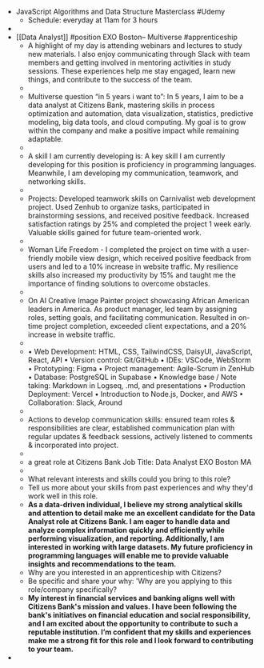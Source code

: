 - JavaScript Algorithms and Data Structure Masterclass #Udemy
	- Schedule: everyday at 11am for 3 hours
-
- [[Data Analyst]] #position EXO Boston– Multiverse #apprenticeship
	- A highlight of my day is attending webinars and lectures to study new materials. I also enjoy communicating through Slack with team members and getting involved in mentoring activities in study sessions. These experiences help me stay engaged, learn new things, and contribute to the success of the team.
	-
	- Multiverse question “in 5 years i want to”:
	  In 5 years, I aim to be a data analyst at Citizens Bank, mastering skills in process optimization and automation, data visualization, statistics, predictive modeling, big data tools, and cloud computing. My goal is to grow within the company and make a positive impact while remaining adaptable.
	-
	- A skill I am currently developing is:
	  A key skill I am currently developing for this position is proficiency in programming languages. Meanwhile, I am developing my communication, teamwork, and networking skills.
	-
	- Projects:
	  Developed teamwork skills on Carnivalist web development project. Used Zenhub to organize tasks, participated in brainstorming sessions, and received positive feedback. Increased satisfaction ratings by 25% and completed the project 1 week early. Valuable skills gained for future team-oriented work.
	-
	- Woman Life Freedom - 
	  I completed the project on time with a user-friendly mobile view design, which received positive feedback from users and led to a 10% increase in website traffic. My resilience skills also increased my productivity by 15% and taught me the importance of finding solutions to overcome obstacles.
	-
	- On AI Creative Image Painter project showcasing African American leaders in America. As product manager, led team by assigning roles, setting goals, and facilitating communication. Resulted in on-time project completion, exceeded client expectations, and a 20% increase in website traffic.
	-
	- • Web Development: HTML, CSS, TailwindCSS, DaisyUI, JavaScript, React, API
	  • Version control: Git/GitHub
	  • IDEs: VSCode, WebStorm
	  • Prototyping: Figma
	  • Project management: Agile-Scrum in ZenHub
	  • Database: PostgreSQL in Supabase
	  • Knowledge base / Note taking: Markdown in Logseq, .md, and presentations
	  • Production Deployment: Vercel
	  • Introduction to Node.js, Docker, and AWS
	  • Collaboration: Slack, Around
	-
	- Actions to develop communication skills: ensured team roles & responsibilities are clear, established communication plan with regular updates & feedback sessions, actively listened to comments & incorporated into project.
	-
	- a great role at Citizens Bank
	  Job Title: Data Analyst EXO Boston MA
	-
	- What relevant interests and skills could you bring to this role?
	- Tell us more about your skills from past experiences and why they'd work well in this role.
	- **As a data-driven individual, I believe my strong analytical skills and attention to detail make me an excellent candidate for the Data Analyst role at Citizens Bank. I am eager to handle data and analyze complex information quickly and efficiently while performing visualization, and reporting. Additionally, I am interested in working with large datasets. My future proficiency in programming languages will enable me to provide valuable insights and recommendations to the team.**
	- Why are you interested in an apprenticeship with Citizens?
	- Be specific and share your why: 'Why are you applying to this role/company specifically?
	- **My interest in financial services and banking aligns well with Citizens Bank's mission and values. I have been following the bank's initiatives on financial education and social responsibility, and I am excited about the opportunity to contribute to such a reputable institution. I’m confident that my skills and experiences make me a strong fit for this role and I look forward to contributing to your team.**
-